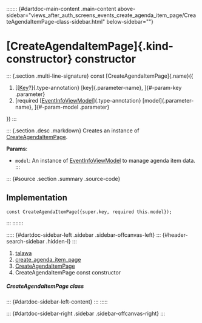 ::::::: {#dartdoc-main-content .main-content above-sidebar="views_after_auth_screens_events_create_agenda_item_page/CreateAgendaItemPage-class-sidebar.html" below-sidebar=""}
<div>

# [CreateAgendaItemPage]{.kind-constructor} constructor

</div>

::: {.section .multi-line-signature}
const [CreateAgendaItemPage]{.name}({

1.  [[[Key](https://api.flutter.dev/flutter/foundation/Key-class.html)?]{.type-annotation}
    [key]{.parameter-name}, ]{#-param-key .parameter}
2.  [required
    [[EventInfoViewModel](../../view_model_after_auth_view_models_event_view_models_event_info_view_model/EventInfoViewModel-class.html)]{.type-annotation}
    [model]{.parameter-name}, ]{#-param-model .parameter}

})
:::

::: {.section .desc .markdown}
Creates an instance of
[CreateAgendaItemPage](../../views_after_auth_screens_events_create_agenda_item_page/CreateAgendaItemPage-class.html).

**Params**:

-   `model`: An instance of
    [EventInfoViewModel](../../view_model_after_auth_view_models_event_view_models_event_info_view_model/EventInfoViewModel-class.html)
    to manage agenda item data.
:::

::: {#source .section .summary .source-code}
## Implementation

``` language-dart
const CreateAgendaItemPage({super.key, required this.model});
```
:::
:::::::

::::: {#dartdoc-sidebar-left .sidebar .sidebar-offcanvas-left}
::: {#header-search-sidebar .hidden-l}
:::

1.  [talawa](../../index.html)
2.  [create_agenda_item_page](../../views_after_auth_screens_events_create_agenda_item_page/)
3.  [CreateAgendaItemPage](../../views_after_auth_screens_events_create_agenda_item_page/CreateAgendaItemPage-class.html)
4.  CreateAgendaItemPage const constructor

##### CreateAgendaItemPage class

::: {#dartdoc-sidebar-left-content}
:::
:::::

::: {#dartdoc-sidebar-right .sidebar .sidebar-offcanvas-right}
:::
